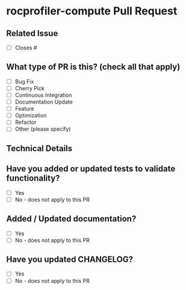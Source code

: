 # rocprofiler-compute Pull Request

## Related Issue
<!-- Please link to the issue(s) that this PR addresses.  -->
- [ ] Closes #<issue number or link>

## What type of PR is this? (check all that apply)

- [ ] Bug Fix
- [ ] Cherry Pick
- [ ] Continuous Integration
- [ ] Documentation Update
- [ ] Feature
- [ ] Optimization
- [ ] Refactor
- [ ] Other (please specify)

## Technical Details
<!-- Please explain the changes. -->

## Have you added or updated tests to validate functionality?

- [ ] Yes
- [ ] No - does not apply to this PR

## Added / Updated documentation?

- [ ] Yes
- [ ] No - does not apply to this PR

## Have you updated CHANGELOG?
<!-- Needed for Release updates for a ROCm release. -->
- [ ] Yes
- [ ] No - does not apply to this PR
